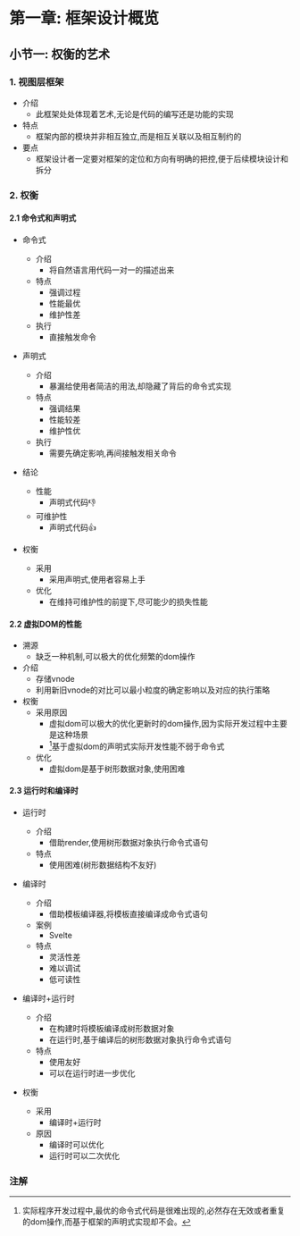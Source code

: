 # 第一章: 框架设计概览

## 小节一: 权衡的艺术

### 1. 视图层框架

- 介绍
  - 此框架处处体现着艺术,无论是代码的编写还是功能的实现
- 特点
  - 框架内部的模块并非相互独立,而是相互关联以及相互制约的
- 要点
  - 框架设计者一定要对框架的定位和方向有明确的把控,便于后续模块设计和拆分

### 2. 权衡

#### 2.1 命令式和声明式

- 命令式
  - 介绍
    - 将自然语言用代码一对一的描述出来
  - 特点
    - 强调过程
    - 性能最优
    - 维护性差
  - 执行
    - 直接触发命令

- 声明式
  - 介绍
    - 暴漏给使用者简洁的用法,却隐藏了背后的命令式实现
  - 特点
    - 强调结果
    - 性能较差
    - 维护性优
  - 执行
    - 需要先确定影响,再间接触发相关命令

- 结论
  - 性能
    - 声明式代码👎
  - 可维护性
    - 声明式代码👍

- 权衡
  - 采用
    - 采用声明式,使用者容易上手
  - 优化
    - 在维持可维护性的前提下,尽可能少的损失性能

#### 2.2 虚拟DOM的性能

- 溯源
  - 缺乏一种机制,可以极大的优化频繁的dom操作
- 介绍
  - 存储vnode
  - 利用新旧vnode的对比可以最小粒度的确定影响以及对应的执行策略
- 权衡
  - 采用原因
    - 虚拟dom可以极大的优化更新时的dom操作,因为实际开发过程中主要是这种场景
    - [^1]基于虚拟dom的声明式实际开发性能不弱于命令式
  - 优化
    - 虚拟dom是基于树形数据对象,使用困难

#### 2.3 运行时和编译时

- 运行时
  - 介绍
    - 借助render,使用树形数据对象执行命令式语句
  - 特点
    - 使用困难(树形数据结构不友好)

- 编译时
  - 介绍
    - 借助模板编译器,将模板直接编译成命令式语句
  - 案例
    - Svelte
  - 特点
    - 灵活性差
    - 难以调试
    - 低可读性

- 编译时+运行时
  - 介绍
    - 在构建时将模板编译成树形数据对象
    - 在运行时,基于编译后的树形数据对象执行命令式语句
  - 特点
    - 使用友好
    - 可以在运行时进一步优化

- 权衡
  - 采用
    - 编译时+运行时
  - 原因
    - 编译时可以优化
    - 运行时可以二次优化

### 注解

[^1]: 实际程序开发过程中,最优的命令式代码是很难出现的,必然存在无效或者重复的dom操作,而基于框架的声明式实现却不会。
